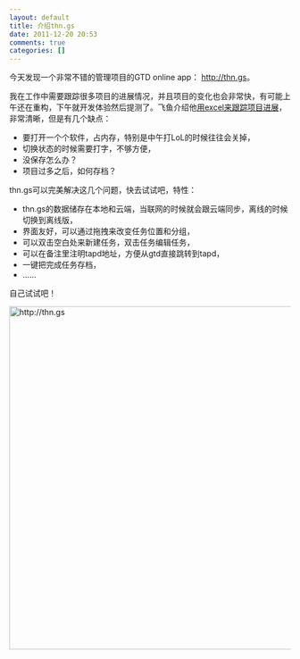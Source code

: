 ```yaml
---
layout: default
title: 介绍thn.gs
date: 2011-12-20 20:53
comments: true
categories: []
---
```

今天发现一个非常不错的管理项目的GTD online app： <a href="http://thn.gs/">http://thn.gs</a>。

我在工作中需要跟踪很多项目的进展情况，并且项目的变化也会非常快，有可能上午还在重构，下午就开发体验然后提测了。飞鱼介绍他<a href="http://qilei.org/201111/how-to-improve-the-daily-works/">用excel来跟踪项目进展</a>，非常清晰，但是有几个缺点：
<ul>
	<li>要打开一个个软件，占内存，特别是中午打LoL的时候往往会关掉，</li>
	<li>切换状态的时候需要打字，不够方便，</li>
	<li>没保存怎么办？</li>
	<li>项目过多之后，如何存档？</li>
</ul>
thn.gs可以完美解决这几个问题，快去试试吧，特性：

<ul>
	<li>thn.gs的数据储存在本地和云端，当联网的时候就会跟云端同步，离线的时候切换到离线版，</li>
	<li>界面友好，可以通过拖拽来改变任务位置和分组，</li>
	<li>可以双击空白处来新建任务，双击任务编辑任务，</li>
	<li>可以在备注里注明tapd地址，方便从gtd直接跳转到tapd，</li>
	<li>一键把完成任务存档，</li>
	<li>……</li>
</ul>
自己试试吧！

<a href="http://thn.gs/"><img class="aligncenter size-large wp-image-1083" title="http://thn.gs" src="http://yuguo.us/files/2011/12/QQ拼音截图未命名-1024x615.png" alt="http://thn.gs" width="1024" height="615" /></a>
